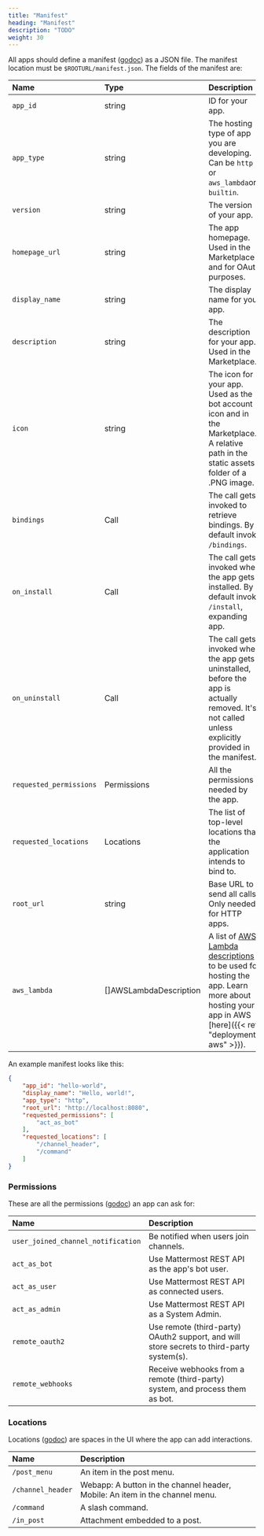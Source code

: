 ```yaml
---
title: "Manifest"
heading: "Manifest"
description: "TODO"
weight: 30
---
```


All apps should define a manifest ([godoc](https://pkg.go.dev/github.com/mattermost/mattermost-plugin-apps/apps#Manifest)) as a JSON file. The manifest location must be `$ROOTURL/manifest.json`. The fields of the manifest are:

| Name                    | Type                   | Description                                                                                                                                                                           |
| :---------------------- | :--------------------- | :------------------------------------------------------------------------------------------------------------------------------------------------------------------------------------ |
| `app_id`                | string                 | ID for your app.                                                                                                                                                                      |
| `app_type`              | string                 | The hosting type of app you are developing. Can be `http` or `aws_lambda`or `builtin`.                                                                                                |
| `version`               | string                 | The version of your app.                                                                                                                                                              |
| `homepage_url`          | string                 | The app homepage. Used in the Marketplace and for OAuth purposes.                                                                                                                     |
| `display_name`          | string                 | The display name for your app.                                                                                                                                                        |
| `description`           | string                 | The description for your app. Used in the Marketplace.                                                                                                                                |
| `icon`                  | string                 | The icon for your app. Used as the bot account icon and in the Marketplace. A relative path in the static assets folder of a .PNG image.                                               |
| `bindings`              | Call                   | The call gets invoked to retrieve bindings. By default invoke `/bindings`.                                                                                                            |
| `on_install`            | Call                   | The call gets invoked when the app gets installed. By default invoke `/install`, expanding app.                                                                                       |
| `on_uninstall`          | Call                   | The call gets invoked when the app gets uninstalled, before the app is actually removed. It's not called unless explicitly provided in the manifest.                                  |
| `requested_permissions` | Permissions            | All the permissions needed by the app.                                                                                                                                                |
| `requested_locations`   | Locations              | The list of top-level locations that the application intends to bind to.                                                                                                              |
| `root_url`              | string                 | Base URL to send all calls. Only needed for HTTP apps.                                                                                                                                |
| `aws_lambda`            | []AWSLambdaDescription | A list of [AWS Lambda descriptions](https://aws.amazon.com/de/lambda/) to be used for hosting the app. Learn more about hosting your app in AWS [here]({{< ref "deployment-aws" >}}). |

An example manifest looks like this:
```json
{
	"app_id": "hello-world",
    "display_name": "Hello, world!",
	"app_type": "http",
	"root_url": "http://localhost:8080",
	"requested_permissions": [
		"act_as_bot"
	],
	"requested_locations": [
		"/channel_header",
		"/command"
	]
}
```

### Permissions

These are all the permissions ([godoc](https://pkg.go.dev/github.com/mattermost/mattermost-plugin-apps/apps#Permission)) an app can ask for:

| Name                               | Description                                                                               |
| :--------------------------------- | :---------------------------------------------------------------------------------------- |
| `user_joined_channel_notification` | Be notified when users join channels.                                                     |
| `act_as_bot`                       | Use Mattermost REST API as the app's bot user.                                            |
| `act_as_user`                      | Use Mattermost REST API as connected users.                                               |
| `act_as_admin`                     | Use Mattermost REST API as a System Admin.                                                |
| `remote_oauth2`                    | Use remote (third-party) OAuth2 support, and will store secrets to third-party system(s). |
| `remote_webhooks`                  | Receive webhooks from a remote (third-party) system, and process them as bot.             |


### Locations

Locations ([godoc](https://pkg.go.dev/github.com/mattermost/mattermost-plugin-apps/apps#Location)) are spaces in the UI where the app can add interactions.

| Name              | Description                                                                  |
| :---------------- | :--------------------------------------------------------------------------- |
| `/post_menu`      | An item in the post menu.                                                    |
| `/channel_header` | Webapp: A button in the channel header, Mobile: An item in the channel menu. |
| `/command`        | A slash command.                                                             |
| `/in_post`        | Attachment embedded to a post.                                               |
